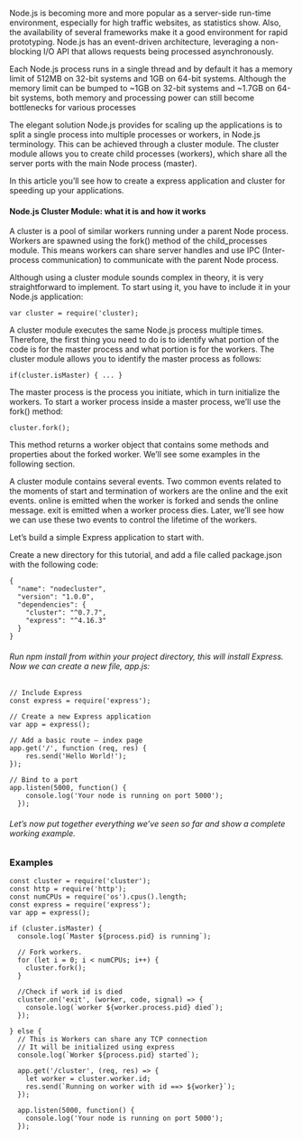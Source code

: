 Node.js is becoming more and more popular as a server-side run-time environment, especially for high traffic websites, as statistics show. Also, the availability of several frameworks make it a good environment for rapid prototyping. Node.js has an event-driven architecture, leveraging a non-blocking I/O API that allows requests being processed asynchronously.

Each Node.js process runs in a single thread and by default it has a memory limit of 512MB on 32-bit systems and 1GB on 64-bit systems. Although the memory limit can be bumped to ~1GB on 32-bit systems and ~1.7GB on 64-bit systems, both memory and processing power can still become bottlenecks for various processes

The elegant solution Node.js provides for scaling up the applications is to split a single process into multiple processes or workers, in Node.js terminology. This can be achieved through a cluster module. The cluster module allows you to create child processes (workers), which share all the server ports with the main Node process (master).

In this article you’ll see how to create a express application and  cluster for speeding up your applications.

#### Node.js Cluster Module: what it is and how it works

A cluster is a pool of similar workers running under a parent Node process. Workers are spawned using the fork() method of the child_processes module. This means workers can share server handles and use IPC (Inter-process communication) to communicate with the parent Node process.

Although using a cluster module sounds complex in theory, it is very straightforward to implement. To start using it, you have to include it in your Node.js application:
```
var cluster = require('cluster);
```
A cluster module executes the same Node.js process multiple times. Therefore, the first thing you need to do is to identify what portion of the code is for the master process and what portion is for the workers. The cluster module allows you to identify the master process as follows:
```
if(cluster.isMaster) { ... }
```
The master process is the process you initiate, which in turn initialize the workers. To start a worker process inside a master process, we’ll use the fork() method:
```
cluster.fork();
```
This method returns a worker object that contains some methods and properties about the forked worker. We’ll see some examples in the following section.

A cluster module contains several events. Two common events related to the moments of start and termination of workers are the online and the exit events. online is emitted when the worker is forked and sends the online message. exit is emitted when a worker process dies. Later, we’ll see how we can use these two events to control the lifetime of the workers.


Let’s build a simple Express application to start with.

Create a new directory for this tutorial, and add a file called package.json with the following code:
```
{
  "name": "nodecluster",
  "version": "1.0.0",
  "dependencies": {
    "cluster": "^0.7.7",
    "express": "^4.16.3"
  }
}
```


###### Run npm install from within your project directory, this will install Express. Now we can create a new file, app.js:
```
// Include Express
const express = require('express');

// Create a new Express application
var app = express();

// Add a basic route – index page
app.get('/', function (req, res) {
    res.send('Hello World!');
});

// Bind to a port
app.listen(5000, function() {
    console.log('Your node is running on port 5000');
  });

```
###### Let’s now put together everything we’ve seen so far and show a complete working example.

### Examples

```
const cluster = require('cluster');
const http = require('http');
const numCPUs = require('os').cpus().length;
const express = require('express');
var app = express();

if (cluster.isMaster) {
  console.log(`Master ${process.pid} is running`);

  // Fork workers.
  for (let i = 0; i < numCPUs; i++) {
    cluster.fork();
  }

  //Check if work id is died
  cluster.on('exit', (worker, code, signal) => {
    console.log(`worker ${worker.process.pid} died`);
  });

} else {
  // This is Workers can share any TCP connection
  // It will be initialized using express
  console.log(`Worker ${process.pid} started`);

  app.get('/cluster', (req, res) => {
    let worker = cluster.worker.id;
    res.send(`Running on worker with id ==> ${worker}`);
  });

  app.listen(5000, function() {
    console.log('Your node is running on port 5000');
  });
```

